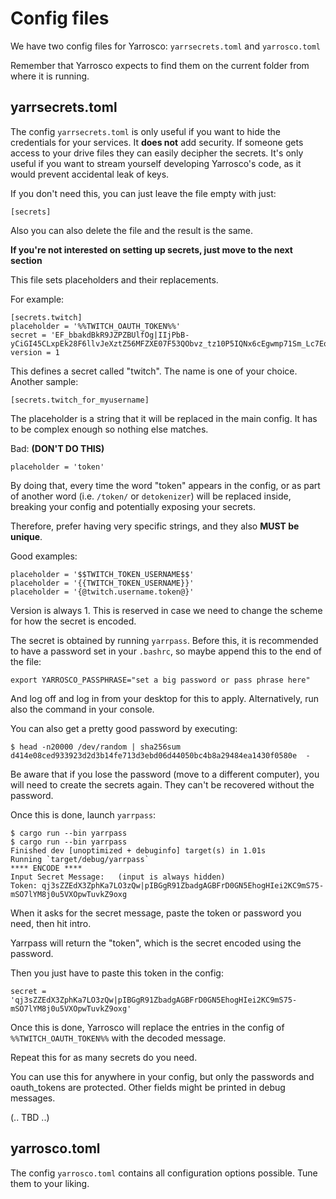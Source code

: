 Config files
============

We have two config files for Yarrosco: `yarrsecrets.toml` and `yarrosco.toml`

Remember that Yarrosco expects to find them on the current folder from where
it is running.

## yarrsecrets.toml

The config `yarrsecrets.toml` is only useful if you want to hide the 
credentials for your services. It **does not** add security. If someone gets
access to your drive files they can easily decipher the secrets. It's only 
useful if you want to stream yourself developing Yarrosco's code, as it would
prevent accidental leak of keys.

If you don't need this, you can just leave the file empty with just:

    [secrets]

Also you can also delete the file and the result is the same.

**If you're not interested on setting up secrets, just move to the next section**

This file sets placeholders and their replacements.

For example:

    [secrets.twitch]
    placeholder = '%%TWITCH_OAUTH_TOKEN%%'
    secret = 'EF_bbakdBkR9JZPZBUlfOg|IIjPbB-yCiGI45CLxpEk28F6llvJeXztZ56MFZXE07F53QObvz_tz10P5IQNx6cEgwmp71Sm_Lc7Eqalj0tKQAU'
    version = 1

This defines a secret called "twitch". The name is one of your choice. Another sample:

    [secrets.twitch_for_myusername]

The placeholder is a string that it will be replaced in the main config. It has to be complex enough so nothing else matches.

Bad: **(DON'T DO THIS)** 

    placeholder = 'token'

By doing that, every time the word "token" appears in the config, or as part of another word (i.e. `/token/` or `detokenizer`) will be replaced inside, breaking your config and potentially exposing your secrets.

Therefore, prefer having very specific strings, and they also **MUST be unique**.

Good examples:

    placeholder = '$$TWITCH_TOKEN_USERNAME$$'
    placeholder = '{{TWITCH_TOKEN_USERNAME}}'
    placeholder = '{@twitch.username.token@}'

Version is always 1. This is reserved in case we need to change the scheme for 
how the secret is encoded.

The secret is obtained by running `yarrpass`. Before this, it is recommended to 
have a password set in your `.bashrc`, so maybe append this to the end of the file:

    export YARROSCO_PASSPHRASE="set a big password or pass phrase here"

And log off and log in from your desktop for this to apply. Alternatively, run
also the command in your console.

You can also get a pretty good password by executing:

    $ head -n20000 /dev/random | sha256sum
    d414e08ced933923d2d3b14fe713d3ebd06d44050bc4b8a29484ea1430f0580e  -

Be aware that if you lose the password (move to a different computer), you will
need to create the secrets again. They can't be recovered without the password.

Once this is done, launch `yarrpass`:

    $ cargo run --bin yarrpass
    $ cargo run --bin yarrpass
    Finished dev [unoptimized + debuginfo] target(s) in 1.01s
    Running `target/debug/yarrpass`
    **** ENCODE ****
    Input Secret Message:   (input is always hidden)
    Token: qj3sZZEdX3ZphKa7LO3zQw|pIBGgR91ZbadgAGBFrD0GN5EhogHIei2KC9mS75-mSO7lYM8j0u5VXOpwTuvkZ9oxg

When it asks for the secret message, paste the token or password you need, then
hit intro.

Yarrpass will return the "token", which is the secret encoded using the password.

Then you just have to paste this token in the config:

    secret = 'qj3sZZEdX3ZphKa7LO3zQw|pIBGgR91ZbadgAGBFrD0GN5EhogHIei2KC9mS75-mSO7lYM8j0u5VXOpwTuvkZ9oxg'

Once this is done, Yarrosco will replace the entries in the config of `%%TWITCH_OAUTH_TOKEN%%` with the decoded message.

Repeat this for as many secrets do you need.

You can use this for anywhere in your config, but only the passwords and oauth_tokens are protected. Other fields might be printed in debug messages.

(.. TBD ..)

## yarrosco.toml

The config `yarrosco.toml` contains all configuration options possible. Tune
them to your liking.
